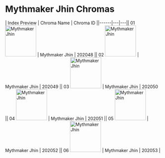 # Mythmaker Jhin Chromas

| Index  Preview | Chroma Name | Chroma ID ||------|---|---|| 01  <img src='https://raw.communitydragon.org/latest/plugins/rcp-be-lol-game-data/global/default/v1/champion-chroma-images/202/202048.png' alt='Mythmaker Jhin' width='100'> | Mythmaker Jhin | 202048 || 02  <img src='https://raw.communitydragon.org/latest/plugins/rcp-be-lol-game-data/global/default/v1/champion-chroma-images/202/202049.png' alt='Mythmaker Jhin' width='100'> | Mythmaker Jhin | 202049 || 03  <img src='https://raw.communitydragon.org/latest/plugins/rcp-be-lol-game-data/global/default/v1/champion-chroma-images/202/202050.png' alt='Mythmaker Jhin' width='100'> | Mythmaker Jhin | 202050 || 04  <img src='https://raw.communitydragon.org/latest/plugins/rcp-be-lol-game-data/global/default/v1/champion-chroma-images/202/202051.png' alt='Mythmaker Jhin' width='100'> | Mythmaker Jhin | 202051 || 05  <img src='https://raw.communitydragon.org/latest/plugins/rcp-be-lol-game-data/global/default/v1/champion-chroma-images/202/202052.png' alt='Mythmaker Jhin' width='100'> | Mythmaker Jhin | 202052 || 06  <img src='https://raw.communitydragon.org/latest/plugins/rcp-be-lol-game-data/global/default/v1/champion-chroma-images/202/202053.png' alt='Mythmaker Jhin' width='100'> | Mythmaker Jhin | 202053 |